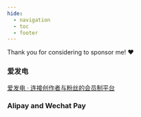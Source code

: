 ```yaml
---
hide:
  - navigation
  - toc
  - footer
---
```


Thank you for considering to sponsor me! :heart:

### 爱发电

[爱发电 · 连接创作者与粉丝的会员制平台](https://afdian.com/a/spencerwoo)

### Alipay and Wechat Pay

